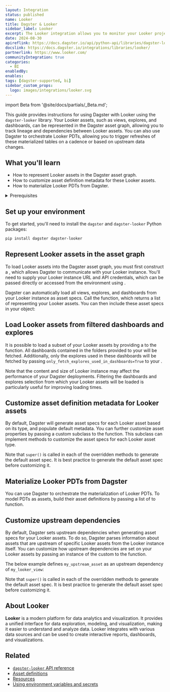 ```yaml
---
layout: Integration
status: published
name: Looker
title: Dagster & Looker
sidebar_label: Looker
excerpt: The Looker integration allows you to monitor your Looker project as assets in Dagster, along with other data assets.
date: 2024-08-30
apireflink: https://docs.dagster.io/api/python-api/libraries/dagster-looker
docslink: https://docs.dagster.io/integrations/libraries/looker/
partnerlink: https://www.looker.com/
communityIntegration: true
categories:
  - BI
enabledBy:
enables:
tags: [dagster-supported, bi]
sidebar_custom_props:
  logo: images/integrations/looker.svg
---
```


import Beta from '@site/docs/partials/\_Beta.md';

<Beta />

This guide provides instructions for using Dagster with Looker using the `dagster-looker` library. Your Looker assets, such as views, explores, and dashboards, can be represented in the Dagster asset graph, allowing you to track lineage and dependencies between Looker assets. You can also use Dagster to orchestrate Looker PDTs, allowing you to trigger refreshes of these materialized tables on a cadence or based on upstream data changes.

## What you'll learn

- How to represent Looker assets in the Dagster asset graph.
- How to customize asset definition metadata for these Looker assets.
- How to materialize Looker PDTs from Dagster.

<details>
  <summary>Prerequisites</summary>

- The `dagster-looker` library installed in your environment
- Familiarity with asset definitions and the Dagster asset graph
- Familiarity with Dagster resources
- Familiarity with Looker concepts, like views, explores, and dashboards
- A Looker instance
- Looker API credentials to access your Looker instance. For more information, see [Looker API authentication](https://cloud.google.com/looker/docs/api-auth) in the Looker documentation.

</details>

## Set up your environment

To get started, you'll need to install the `dagster` and `dagster-looker` Python packages:

```bash
pip install dagster dagster-looker
```

## Represent Looker assets in the asset graph

To load Looker assets into the Dagster asset graph, you must first construct a <PyObject section="libraries" module="dagster_looker" object="LookerResource" />, which allows Dagster to communicate with your Looker instance. You'll need to supply your Looker instance URL and API credentials, which can be passed directly or accessed from the environment using <PyObject section="resources" module="dagster" object="EnvVar" />.

Dagster can automatically load all views, explores, and dashboards from your Looker instance as asset specs. Call the <PyObject section="libraries" module="dagster_looker" object="load_looker_asset_specs" /> function, which returns a list of <PyObject section="assets" module="dagster" object="AssetSpec" pluralize /> representing your Looker assets. You can then include these asset specs in your <PyObject section="definitions" module="dagster" object="Definitions" /> object:

<CodeExample path="docs_snippets/docs_snippets/integrations/looker/representing-looker-assets.py" />

## Load Looker assets from filtered dashboards and explores

It is possible to load a subset of your Looker assets by providing a <PyObject section="libraries" module="dagster_looker" object="LookerFilter" /> to the <PyObject section="libraries" module="dagster_looker" object="load_looker_asset_specs" /> function. All dashboards contained in the folders provided to your <PyObject section="libraries" module="dagster_looker" object="LookerFilter" /> will be fetched. Additionally, only the explores used in these dashboards will be fetched by passing `only_fetch_explores_used_in_dashboards=True` to your <PyObject section="libraries" module="dagster_looker" object="LookerFilter" />.

Note that the content and size of Looker instance may affect the performance of your Dagster deployments. Filtering the dashboards and explores selection from which your Looker assets will be loaded is particularly useful for improving loading times.

<CodeExample path="docs_snippets/docs_snippets/integrations/looker/filtering-looker-assets.py" />

## Customize asset definition metadata for Looker assets

By default, Dagster will generate asset specs for each Looker asset based on its type, and populate default metadata. You can further customize asset properties by passing a custom <PyObject section="libraries" module="dagster_looker" object="DagsterLookerApiTranslator" /> subclass to the <PyObject section="libraries" module="dagster_looker" object="load_looker_asset_specs" /> function. This subclass can implement methods to customize the asset specs for each Looker asset type.

<CodeExample path="docs_snippets/docs_snippets/integrations/looker/customize-looker-assets.py" />

Note that `super()` is called in each of the overridden methods to generate the default asset spec. It is best practice to generate the default asset spec before customizing it.

## Materialize Looker PDTs from Dagster

You can use Dagster to orchestrate the materialization of Looker PDTs. To model PDTs as assets, build their asset definitions by passing a list of <PyObject section="libraries" module="dagster_looker" object="RequestStartPdtBuild" /> to <PyObject section="libraries" module="dagster_looker" object="build_looker_pdt_assets_definitions" /> function.

<CodeExample path="docs_snippets/docs_snippets/integrations/looker/materializing-looker-pdts.py" />


## Customize upstream dependencies

By default, Dagster sets upstream dependencies when generating asset specs for your Looker assets. To do so, Dagster parses information about assets that are upstream of specific Looker assets from the Looker instance itself. You can customize how upstream dependencies are set on your Looker assets by passing an instance of the custom <PyObject section="libraries" module="dagster_looker" object="DagsterLookerApiTranslator" /> to the <PyObject section="libraries" module="dagster_looker" object="load_looker_asset_specs" /> function.

The below example defines `my_upstream_asset` as an upstream dependency of `my_looker_view`:

<CodeExample
    startAfter="start_upstream_asset"
    endBefore="end_upstream_asset"
    path="docs_snippets/docs_snippets/integrations/looker/customize_upstream_dependencies.py"
/>

Note that `super()` is called in each of the overridden methods to generate the default asset spec. It is best practice to generate the default asset spec before customizing it.

## About Looker

**Looker** is a modern platform for data analytics and visualization. It provides a unified interface for data exploration, modeling, and visualization, making it easier to understand and analyze data. Looker integrates with various data sources and can be used to create interactive reports, dashboards, and visualizations.

## Related

- [`dagster-looker` API reference](/api/libraries/dagster-looker)
- [Asset definitions](/guides/build/assets/defining-assets)
- [Resources](/guides/build/external-resources/)
- [Using environment variables and secrets](/guides/deploy/using-environment-variables-and-secrets)

